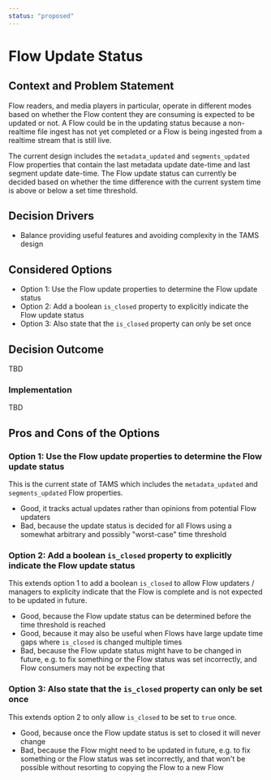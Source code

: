```yaml
---
status: "proposed"
---
```

# Flow Update Status

## Context and Problem Statement

Flow readers, and media players in particular, operate in different modes based on whether the Flow content they are consuming is expected to be updated or not. A Flow could be in the updating status because a non-realtime file ingest has not yet completed or a Flow is being ingested from a realtime stream that is still live.

The current design includes the `metadata_updated` and `segments_updated` Flow properties that contain the last metadata update date-time and last segment update date-time.
The Flow update status can currently be decided based on whether the time difference with the current system time is above or below a set time threshold.

## Decision Drivers

* Balance providing useful features and avoiding complexity in the TAMS design

## Considered Options

* Option 1: Use the Flow update properties to determine the Flow update status
* Option 2: Add a boolean `is_closed` property to explicitly indicate the Flow update status
* Option 3: Also state that the `is_closed` property can only be set once

## Decision Outcome

TBD

### Implementation

TBD

## Pros and Cons of the Options

### Option 1: Use the Flow update properties to determine the Flow update status

This is the current state of TAMS which includes the `metadata_updated` and `segments_updated` Flow properties.

* Good, it tracks actual updates rather than opinions from potential Flow updaters
* Bad, because the update status is decided for all Flows using a somewhat arbitrary and possibly "worst-case" time threshold

### Option 2: Add a boolean `is_closed` property to explicitly indicate the Flow update status

This extends option 1 to add a boolean `is_closed` to allow Flow updaters / managers to explicity indicate that the Flow is complete and is not expected to be updated in future.

* Good, because the Flow update status can be determined before the time threshold is reached
* Good, because it may also be useful when Flows have large update time gaps where `is_closed` is changed multiple times
* Bad, because the Flow update status might have to be changed in future, e.g. to fix something or the Flow status was set incorrectly, and Flow consumers may not be expecting that

### Option 3: Also state that the `is_closed` property can only be set once

This extends option 2 to only allow `is_closed` to be set to `true` once.

* Good, because once the Flow update status is set to closed it will never change
* Bad, because the Flow might need to be updated in future, e.g. to fix something or the Flow status was set incorrectly, and that won't be possible without resorting to copying the Flow to a new Flow
